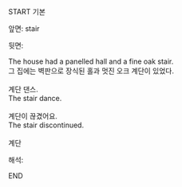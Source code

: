 START
기본

앞면:
stair


뒷면:
<div>The house had a panelled hall and a fine oak stair. </div><div><div>그 집에는 벽판으로 장식된 홀과 멋진 오크 계단이 있었다.</div></div><div><br></div><div><div><div>계단 댄스.</div></div><div><div>The stair dance.</div></div></div><div><br></div><div><div><div>계단이 끊겼어요.</div></div><div><div>The stair discontinued.</div></div></div><div><br></div><div>계단</div>


해석:
<!--ID: 1746614454742-->
END